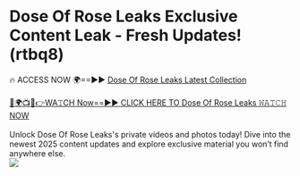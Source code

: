 # Dose Of Rose Leaks Exclusive Content Leak - Fresh Updates! (rtbq8)

🔥 ACCESS NOW 🌍==►► <a href="https://tinyurl.com/kvy9nzfs" rel="nofollow">Dose Of Rose Leaks Latest Collection</a>
<br><br>
[🔴🌍📺📱👉WA𝚃CH Now==►► CLICK HERE TO Dose Of Rose Leaks 𝚆𝙰𝚃𝙲𝙷 NOW](https://tinyurl.com/kvy9nzfs)
<br><br>
Unlock Dose Of Rose Leaks's private videos and photos today! Dive into the newest 2025 content updates and explore exclusive material you won’t find anywhere else.
<br>
<a href="https://tinyurl.com/kvy9nzfs" rel="nofollow" data-target="animated-image.originalLink"><img src="https://camo.githubusercontent.com/8a4f000d20f83aca3bf7ec5f350d767afa0574a8a352519fd8cfa583a6f93a33/68747470733a2f2f692e696d6775722e636f6d2f644a486b345a712e676966" data-canonical-src="https://i.imgur.com/dJHk4Zq.gif" style="max-width: 100%; display: inline-block;" data-target="animated-image.originalImage"></a>
<br>
